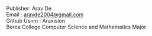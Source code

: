 Publisher: Arav De  
Email : aravde2004@gmail.com  
Github Usnm : Araxision  
Berea College Computer Science and Mathematics Major

